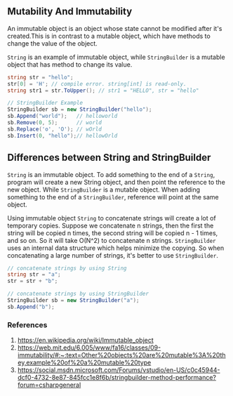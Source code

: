 ## Mutability And Immutability
An immutable object is an object whose state cannot be modified after it's created.This is in contrast to a mutable object, which have methods to change the value of the object.

```String``` is an example of immutable object, while ```StringBuilder``` is a mutable object that has method to change its value.

```C#
string str = "hello";
str[0] = 'H'; // compile error. string[int] is read-only.
string str1 = str.ToUpper(); // str1 = "HELLO", str = "hello"
```

```C#
// StringBuilder Example
StringBuilder sb = new StringBuilder("hello");
sb.Append("world");   // helloworld
sb.Remove(0, 5);      // world
sb.Replace('o', 'O'); // wOrld
sb.Insert(0, "hello");// hellowOrld
```

## Differences between String and StringBuilder
```String``` is an immutable object. To add something to the end of a ```String```, program will create a new String object, and then point the reference to the new object. While ```StringBuilder``` is a mutable object. When adding something to the end of a ```StringBuilder```, reference will point at the same object.

Using immutable object ```String``` to concatenate strings will create a lot of temporary copies. Suppose we concatenate n strings, then the first the string will be copied n times, the second string will be copied n - 1 times, and so on. So it will take O(N^2) to concatenate n strings. ```StringBuilder``` uses an internal data structure which helps minimize the copying. So when concatenating a large number of strings, it's better to use ```StringBuilder```.

```C#
// concatenate strings by using String
string str = "a";
str = str + "b";

// concatenate strings by using StringBuilder
StringBuilder sb = new StringBuilder("a");
sb.Append("b");
```


### References
1. https://en.wikipedia.org/wiki/Immutable_object
2. https://web.mit.edu/6.005/www/fa16/classes/09-immutability/#:~:text=Other%20objects%20are%20mutable%3A%20they,example%20of%20a%20mutable%20type
3. https://social.msdn.microsoft.com/Forums/vstudio/en-US/c0c45944-dcf0-4732-8e87-845fcc1e8f6b/stringbuilder-method-performance?forum=csharpgeneral
